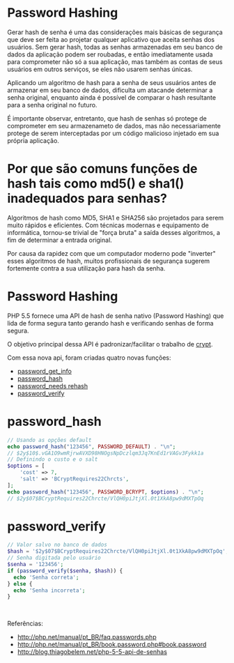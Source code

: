 # Password Hashing

Gerar hash de senha é uma das considerações mais básicas de segurança que deve ser 
feita ao projetar qualquer aplicativo que aceita senhas dos usuários. Sem gerar hash, 
todas as senhas armazenadas em seu banco de dados da aplicação podem ser roubadas, 
e então imediatamente usada para comprometer não só a sua aplicação, mas também as 
contas de seus usuários em outros serviços, se eles não usarem senhas únicas.

Aplicando um algoritmo de hash para a senha de seus usuários antes de armazenar em 
seu banco de dados, dificulta um atacande determinar a senha original, enquanto 
ainda é possível de comparar o hash resultante para a senha original no futuro.

É importante observar, entretanto, que hash de senhas só protege de comprometer 
em seu armazenameto de dados, mas não necessariamente protege de serem interceptadas 
por um código malicioso injetado em sua própria aplicação.

# Por que são comuns funções de hash tais como md5() e sha1() inadequados para senhas?

Algoritmos de hash como MD5, SHA1 e SHA256 são projetados para serem muito rápidos e eficientes. 
Com técnicas modernas e equipamento de informática, tornou-se trivial de "força bruta" a saída desses algoritmos, a fim de determinar a entrada original.

Por causa da rapidez com que um computador moderno pode "inverter" esses algoritmos de hash, 
muitos profissionais de segurança sugerem fortemente contra a sua utilização para hash da senha.

# Password Hashing

PHP 5.5 fornece uma API de hash de senha nativo (Password Hashing) que lida de forma 
segura tanto gerando hash e verificando senhas de forma segura.

O objetivo principal dessa API é padronizar/facilitar o trabalho de [crypt](http://php.net/crypt).

Com essa nova api, foram criadas quatro novas funções:

* [password_get_info](http://php.net/password_get_info)
* [password_hash](http://php.net/password_hash)
* [password_needs rehash](http://php.net/password_needs_rehash)
* [password_verify](http://php.net/password_verify)

# password_hash

```php
// Usando as opções default
echo password_hash("123456", PASSWORD_DEFAULT) . "\n";
// $2y$10$.vGA1O9wmRjrwAVXD98HNOgsNpDczlqm3Jq7KnEd1rVAGv3Fykk1a
// Definindo o custo e o salt
$options = [
    'cost' => 7,
    'salt' => 'BCryptRequires22Chrcts',
];
echo password_hash("123456", PASSWORD_BCRYPT, $options) . "\n";
// $2y$07$BCryptRequires22Chrcte/VlQH0piJtjXl.0t1XkA8pw9dMXTpOq
```

# password_verify

```php
// Valor salvo no banco de dados
$hash = '$2y$07$BCryptRequires22Chrcte/VlQH0piJtjXl.0t1XkA8pw9dMXTpOq';
// Senha digitada pelo usuário
$senha = '123456';
if (password_verify($senha, $hash)) {
  echo 'Senha correta';
} else {
  echo 'Senha incorreta';
}
```

<br />

Referências: 
* http://php.net/manual/pt_BR/faq.passwords.php
* http://php.net/manual/pt_BR/book.password.php#book.password
* http://blog.thiagobelem.net/php-5-5-api-de-senhas
